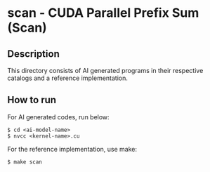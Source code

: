 # scan - CUDA Parallel Prefix Sum (Scan)

## Description

This directory consists of AI generated programs in their respective catalogs and a reference implementation.

## How to run

For AI generated codes, run below:

```
$ cd <ai-model-name>
$ nvcc <kernel-name>.cu
```

For the reference implementation, use make:

```
$ make scan
```


